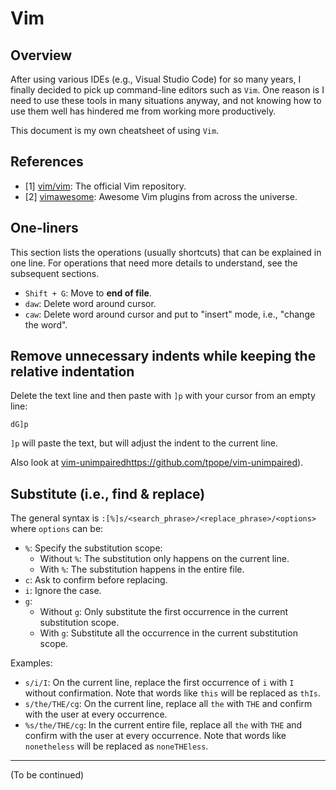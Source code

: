 # Vim

## Overview

After using various IDEs (e.g., Visual Studio Code) for so many years, I finally decided to pick up command-line editors such as `Vim`. One reason is I need to use these tools in many situations anyway, and not knowing how to use them well has hindered me from working more productively.

This document is my own cheatsheet of using `Vim`.

## References

- [1] [vim/vim](https://github.com/vim/vim): The official Vim repository.
- [2] [vimawesome](https://vimawesome.com/): Awesome Vim plugins from across the universe.

## One-liners

This section lists the operations (usually shortcuts) that can be explained in one line. For operations that need more details to understand, see the subsequent sections.

- `Shift + G`: Move to **end of file**.
- `daw`: Delete word around cursor.
- `caw`: Delete word around cursor and put to "insert" mode, i.e., "change the word".

## Remove unnecessary indents while keeping the relative indentation

Delete the text line and then paste with `]p` with your cursor from an empty line:

```
dG]p
```

`]p` will paste the text, but will adjust the indent to the current line.

Also look at [vim-unimpaired]([)https://github.com/tpope/vim-unimpaired).

## Substitute (i.e., find & replace)

The general syntax is `:[%]s/<search_phrase>/<replace_phrase>/<options>` where `options` can be:
- `%`: Specify the substitution scope:
  - Without `%`: The substitution only happens on the current line.
  - With `%`: The substitution happens in the entire file.
- `c`: Ask to confirm before replacing.
- `i`: Ignore the case.
- `g`:
  - Without `g`: Only substitute the first occurrence in the current substitution scope.
  - With `g`: Substitute all the occurrence in the current substitution scope.

Examples:
- `s/i/I`: On the current line, replace the first occurrence of `i` with `I` without confirmation. Note that words like `this` will be replaced as `thIs`.
- `s/the/THE/cg`: On the current line, replace all `the` with `THE` and confirm with the user at every occurrence.
- `%s/the/THE/cg`: In the current entire file, replace all `the` with `THE` and confirm with the user at every occurrence. Note that words like `nonetheless` will be replaced as `noneTHEless`.

---

(To be continued)
